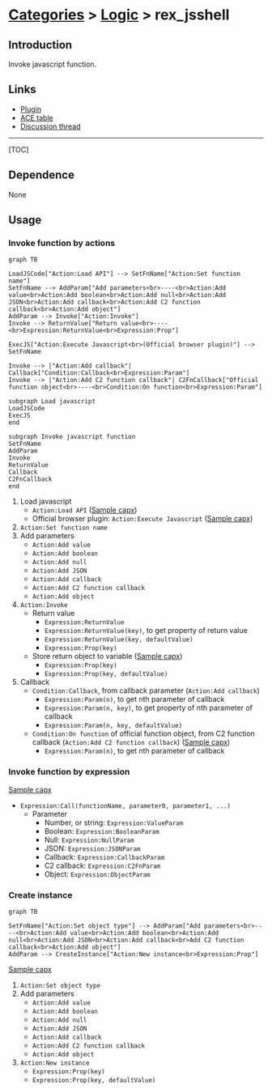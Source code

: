 # [Categories](categories.index.html) > [Logic](logic.index.html) > rex_jsshell

## Introduction

Invoke javascript function.

## Links

- [Plugin](https://rexrainbow.github.io/C2RexDoc/repo/rex_jsshell.7z)
- [ACE table](https://rexrainbow.github.io/C2RexDoc/c2rexpluginsACE/plugin_rex_jsshell.html)
- [Discussion thread](https://www.scirra.com/forum/plugin-rex-jsshell-invoke-javascript-function_t192080)


----

[TOC]

## Dependence

None

## Usage

### Invoke function by actions

```mermaid
graph TB

LoadJSCode["Action:Load API"] --> SetFnName["Action:Set function name"]
SetFnName --> AddParam["Add parameters<br>----<br>Action:Add value<br>Action:Add boolean<br>Action:Add null<br>Action:Add JSON<br>Action:Add callback<br>Action:Add C2 function callback<br>Action:Add object"]
AddParam --> Invoke["Action:Invoke"]
Invoke --> ReturnValue["Return value<br>----<br>Expression:ReturnValue<br>Expression:Prop"]

ExecJS["Action:Execute Javascript<br>(Official browser plugin)"] --> SetFnName

Invoke --> |"Action:Add callback"| Callback["Condition:Callback<br>Expression:Param"]
Invoke --> |"Action:Add C2 function callback"| C2FnCallback["Official function object<br>----<br>Condition:On function<br>Expression:Param"]

subgraph Load javascript
LoadJSCode
ExecJS
end

subgraph Invoke javascript function
SetFnName
AddParam
Invoke
ReturnValue
Callback
C2FnCallback
end
```



1. Load javascript
   - `Action:Load API`  ([Sample capx](https://1drv.ms/u/s!Am5HlOzVf0kHlw7eyf712LjnrFUD))
   - Official browser plugin: `Action:Execute Javascript`  ([Sample capx](https://1drv.ms/u/s!Am5HlOzVf0kHlw3JugBBOi6bIQwm))
2. `Action:Set function name`
3. Add parameters
   - `Action:Add value`
   - `Action:Add boolean`
   - `Action:Add null`
   - `Action:Add JSON`
   - `Action:Add callback`
   - `Action:Add C2 function callback`
   - `Action:Add object`
4. `Action:Invoke`
   - Return value
     - `Expression:ReturnValue`
     - `Expression:ReturnValue(key)`, to get property of return value
     - `Expression:ReturnValue(key, defaultValue)`
     - `Expression:Prop(key)`
   - Store return object to variable  ([Sample capx](https://1drv.ms/u/s!Am5HlOzVf0kHlypUxGKJJmQVHHh7))
     - `Expression:Prop(key)`
     - `Expression:Prop(key, defaultValue)`
5. Callback
   - `Condition:Callback`, from callback parameter (`Action:Add callback`)
     - `Expression:Param(n)`, to get nth parameter of callback
     - `Expression:Param(n, key)`, to get property of nth parameter of callback
     - `Expression:Param(n, key, defaultValue)`
   - `Condition:On function` of official function object, from C2 function callback (`Action:Add C2 function callback`)  ([Sample capx](https://1drv.ms/u/s!Am5HlOzVf0kHlyyCKZIOXvR8XInG))
     - `Expression:Param(n)`, to get nth parameter of callback

### Invoke function by expression

[Sample capx](https://1drv.ms/u/s!Am5HlOzVf0kHly1VRiJovsC-hVie)

- `Expression:Call(functionName, parameter0, parameter1, ...) `
  - Parameter
    - Number, or string: `Expression:ValueParam`
    - Boolean: `Expression:BooleanParam`
    - Null: `Expression:NullParam`
    - JSON: `Expression:JSONParam`
    - Callback: `Expression:CallbackParam`
    - C2 callback: `Expression:C2FnParam`
    - Object: `Expression:ObjectParam`

### Create instance

```mermaid
graph TB

SetFnName["Action:Set object type"] --> AddParam["Add parameters<br>----<br>Action:Add value<br>Action:Add boolean<br>Action:Add null<br>Action:Add JSON<br>Action:Add callback<br>Add C2 function callback<br>Action:Add object"]
AddParam --> CreateInstance["Action:New instance<br>Expression:Prop"]
```

[Sample capx](https://1drv.ms/u/s!Am5HlOzVf0kHlynuEYccVuGBndAk)

1. `Action:Set object type`
2. Add parameters
   - `Action:Add value`
   - `Action:Add boolean`
   - `Action:Add null`
   - `Action:Add JSON`
   - `Action:Add callback`
   - `Action:Add C2 function callback`
   - `Action:Add object`
3. `Action:New instance`
   - `Expression:Prop(key)`
   - `Expression:Prop(key, defaultValue)`